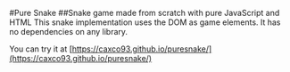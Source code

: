 #Pure Snake
##Snake game made from scratch with pure JavaScript and HTML
This snake implementation uses the DOM as game elements. It has no dependencies on any library.

You can try it at [https://caxco93.github.io/puresnake/](https://caxco93.github.io/puresnake/)
